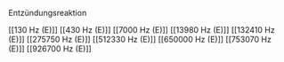 Entzündungsreaktion

[[130 Hz (E)]]
[[430 Hz (E)]]
[[7000 Hz (E)]]
[[13980 Hz (E)]]
[[132410 Hz (E)]]
[[275750 Hz (E)]]
[[512330 Hz (E)]]
[[650000 Hz (E)]]
[[753070 Hz (E)]]
[[926700 Hz (E)]]